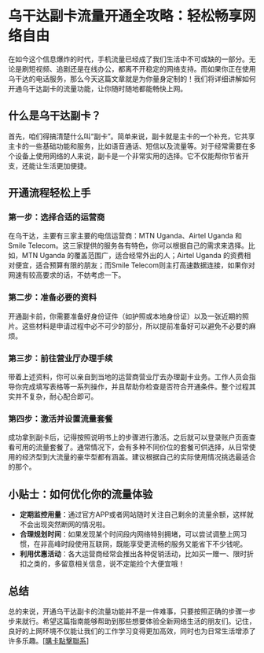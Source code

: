 # 乌干达副卡流量开通全攻略：轻松畅享网络自由

在如今这个信息爆炸的时代，手机流量已经成了我们生活中不可或缺的一部分。无论是刷短视频、追剧还是在线办公，都离不开稳定的网络支持。而如果你正在使用乌干达的电话服务，那么今天这篇文章就是为你量身定制的！我们将详细讲解如何开通乌干达副卡的流量功能，让你随时随地都能畅快上网。

## 什么是乌干达副卡？

首先，咱们得搞清楚什么叫“副卡”。简单来说，副卡就是主卡的一个补充，它共享主卡的一些基础功能和服务，比如语音通话、短信以及流量等。对于经常需要在多个设备上使用网络的人来说，副卡是一个非常实用的选择。它不仅能帮你节省开支，还能让生活更加便捷。

## 开通流程轻松上手

### 第一步：选择合适的运营商
在乌干达，主要有三家主要的电信运营商：MTN Uganda、Airtel Uganda 和 Smile Telecom。这三家提供的服务各有特色，你可以根据自己的需求来选择。比如，MTN Uganda 的覆盖范围广，适合经常外出的人；Airtel Uganda 的资费相对便宜，适合预算有限的朋友；而Smile Telecom则主打高速数据连接，如果你对网速有较高要求的话，不妨考虑一下。

### 第二步：准备必要的资料
开通副卡前，你需要准备好身份证件（如护照或本地身份证）以及一张近期的照片。这些材料是申请过程中必不可少的部分，所以提前准备好可以避免不必要的麻烦。

### 第三步：前往营业厅办理手续
带着上述资料，你可以亲自到当地的运营商营业厅去办理副卡业务。工作人员会指导你完成填写表格等一系列操作，并且帮助你检查是否符合开通条件。整个过程其实并不复杂，耐心配合即可。

### 第四步：激活并设置流量套餐
成功拿到副卡后，记得按照说明书上的步骤进行激活。之后就可以登录账户页面查看可用的流量套餐了。通常情况下，会有多种不同价位的套餐可供选择，从日常使用的经济型到大流量的豪华型都有涵盖。建议根据自己的实际使用情况挑选最适合的那个。

## 小贴士：如何优化你的流量体验

- **定期监控用量**：通过官方APP或者网站随时关注自己剩余的流量余额，这样就不会出现突然断网的情况啦。
- **合理规划时间**：如果发现某个时间段内网络特别拥堵，可以尝试调整上网习惯，在非高峰时段使用互联网，既能享受更流畅的服务又能省下不少钱呢。
- **利用优惠活动**：各大运营商经常会推出各种促销活动，比如买一赠一、限时折扣之类的，多留意相关信息，说不定能捡个大便宜哦！

## 总结

总的来说，开通乌干达副卡的流量功能并不是一件难事，只要按照正确的步骤一步步来就行。希望这篇指南能够帮助到那些想要体验全新网络生活的朋友们。记住，良好的上网环境不仅能让我们的工作学习变得更加高效，同时也为日常生活增添了许多乐趣。[[購卡點擊聯系](https://t.me/s/esim1088)]